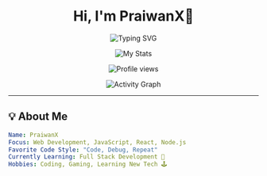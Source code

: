<h1 align="center">Hi, I'm PraiwanX👋</h1>
<p align="center">
  <img src="https://readme-typing-svg.demolab.com?font=Fira+Code&size=28&pause=1000&center=true&vCenter=true&multiline=true&width=500&height=80&lines=I'm+a+Beginner+Developer;Learning+and+Building+Cool+Things;Join+Me+on+This+Journey!🔥" alt="Typing SVG" />
  <p align="center"> <img src="https://github-readme-stats.vercel.app/api?username=PraiwanX&show_icons=true&theme=radical" alt="My Stats"/>
  <p align="center"> <img src="https://komarev.com/ghpvc/?username=PraiwanX&color=blue&style=flat" alt="Profile views"/> 
  <p align="center"> <img src="https://github-readme-activity-graph.cyclic.app/graph?username=PraiwanX&theme=github" alt="Activity Graph" />
</p>

---

## 💡 About Me

```yaml
Name: PraiwanX
Focus: Web Development, JavaScript, React, Node.js
Favorite Code Style: "Code, Debug, Repeat"
Currently Learning: Full Stack Development 🌱
Hobbies: Coding, Gaming, Learning New Tech 🕹️
